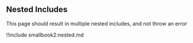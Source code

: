 ## Nested Includes

This page should result in multiple nested includes, and not throw an error

!!include smallbook2:nested.md